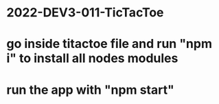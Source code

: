 # 2022-DEV3-011-TicTacToe

# go inside titactoe file and run "npm i" to install all nodes modules
# run the app with "npm start" 
